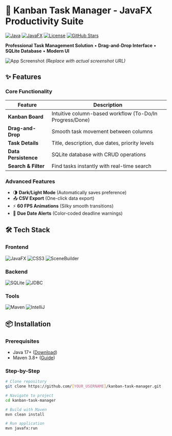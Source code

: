 # 🚀 Kanban Task Manager - JavaFX Productivity Suite

[![Java](https://img.shields.io/badge/Java-17-%23ED8B00?logo=java)](https://www.java.com)
[![JavaFX](https://img.shields.io/badge/JavaFX-17-%234DABF7?logo=javafx)](https://openjfx.io)
[![License](https://img.shields.io/badge/License-MIT-%2300ADD8)](LICENSE)
[![GitHub Stars](https://img.shields.io/github/stars/[YOUR_USERNAME]/kanban-task-manager?style=social)](https://github.com/[YOUR_USERNAME]/kanban-task-manager)

**Professional Task Management Solution** • **Drag-and-Drop Interface** • **SQLite Database** • **Modern UI**

![App Screenshot](https://via.placeholder.com/800x400.png?text=Kanban+Task+Manager+Demo)
*(Replace with actual screenshot URL)*

## ✨ Features

### Core Functionality
| Feature | Description |
|---------|-------------|
| **Kanban Board** | Intuitive column-based workflow (To-Do/In Progress/Done) |
| **Drag-and-Drop** | Smooth task movement between columns |
| **Task Details** | Title, description, due dates, priority levels |
| **Data Persistence** | SQLite database with CRUD operations |
| **Search & Filter** | Find tasks instantly with real-time search |

### Advanced Features
- 🌗 **Dark/Light Mode** (Automatically saves preference)
- 📤 **CSV Export** (One-click data export)
- ⚡ **60 FPS Animations** (Silky smooth transitions)
- 📅 **Due Date Alerts** (Color-coded deadline warnings)

## 🛠️ Tech Stack

### Frontend
![JavaFX](https://img.shields.io/badge/JavaFX-17-%234DABF7?logo=javafx)
![CSS3](https://img.shields.io/badge/CSS3-%231572B6?logo=css3)
![SceneBuilder](https://img.shields.io/badge/Scene_Builder-17-%23FF6F00)

### Backend
![SQLite](https://img.shields.io/badge/SQLite-3.40-%23003B57?logo=sqlite)
![JDBC](https://img.shields.io/badge/JDBC-4.2-%232C8EBB)

### Tools
![Maven](https://img.shields.io/badge/Maven-3.8-%23C71A36?logo=apache-maven)
![IntelliJ](https://img.shields.io/badge/IntelliJ_IDEA-2023.1-%23000000?logo=intellij-idea)

## 📦 Installation

### Prerequisites
- Java 17+ ([Download](https://adoptium.net/))
- Maven 3.8+ ([Guide](https://maven.apache.org/install.html))

### Step-by-Step
```bash
# Clone repository
git clone https://github.com/[YOUR_USERNAME]/kanban-task-manager.git

# Navigate to project
cd kanban-task-manager

# Build with Maven
mvn clean install

# Run application
mvn javafx:run
